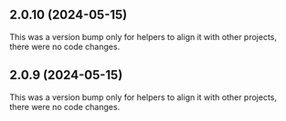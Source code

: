 ## 2.0.10 (2024-05-15)

This was a version bump only for helpers to align it with other projects, there were no code changes.

## 2.0.9 (2024-05-15)

This was a version bump only for helpers to align it with other projects, there were no code changes.
